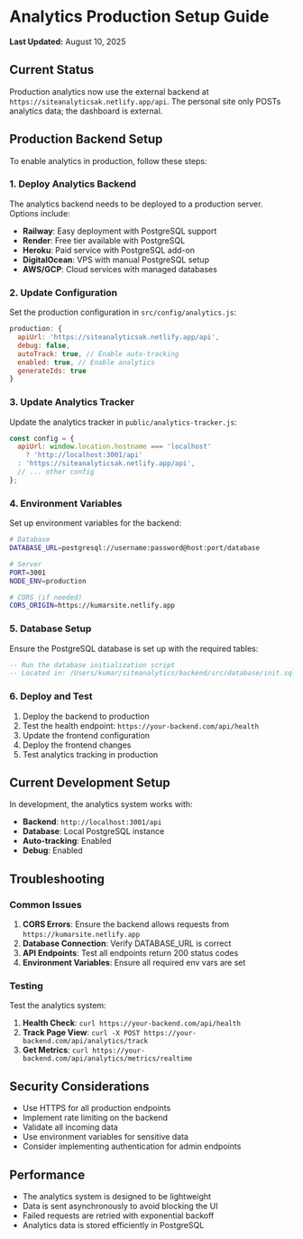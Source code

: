 # Analytics Production Setup Guide

**Last Updated:** August 10, 2025

## Current Status

Production analytics now use the external backend at `https://siteanalyticsak.netlify.app/api`. The personal site only POSTs analytics data; the dashboard is external.

## Production Backend Setup

To enable analytics in production, follow these steps:

### 1. Deploy Analytics Backend

The analytics backend needs to be deployed to a production server. Options include:

- **Railway**: Easy deployment with PostgreSQL support
- **Render**: Free tier available with PostgreSQL
- **Heroku**: Paid service with PostgreSQL add-on
- **DigitalOcean**: VPS with manual PostgreSQL setup
- **AWS/GCP**: Cloud services with managed databases

### 2. Update Configuration

Set the production configuration in `src/config/analytics.js`:

```javascript
production: {
  apiUrl: 'https://siteanalyticsak.netlify.app/api',
  debug: false,
  autoTrack: true, // Enable auto-tracking
  enabled: true, // Enable analytics
  generateIds: true
}
```

### 3. Update Analytics Tracker

Update the analytics tracker in `public/analytics-tracker.js`:

```javascript
const config = {
  apiUrl: window.location.hostname === 'localhost' 
    ? 'http://localhost:3001/api' 
  : 'https://siteanalyticsak.netlify.app/api',
  // ... other config
};
```

### 4. Environment Variables

Set up environment variables for the backend:

```bash
# Database
DATABASE_URL=postgresql://username:password@host:port/database

# Server
PORT=3001
NODE_ENV=production

# CORS (if needed)
CORS_ORIGIN=https://kumarsite.netlify.app
```

### 5. Database Setup

Ensure the PostgreSQL database is set up with the required tables:

```sql
-- Run the database initialization script
-- Located in: /Users/kumar/siteanalytics/backend/src/database/init.sql
```

### 6. Deploy and Test

1. Deploy the backend to production
2. Test the health endpoint: `https://your-backend.com/api/health`
3. Update the frontend configuration
4. Deploy the frontend changes
5. Test analytics tracking in production

## Current Development Setup

In development, the analytics system works with:

- **Backend**: `http://localhost:3001/api`
- **Database**: Local PostgreSQL instance
- **Auto-tracking**: Enabled
- **Debug**: Enabled

## Troubleshooting

### Common Issues

1. **CORS Errors**: Ensure the backend allows requests from `https://kumarsite.netlify.app`
2. **Database Connection**: Verify DATABASE_URL is correct
3. **API Endpoints**: Test all endpoints return 200 status codes
4. **Environment Variables**: Ensure all required env vars are set

### Testing

Test the analytics system:

1. **Health Check**: `curl https://your-backend.com/api/health`
2. **Track Page View**: `curl -X POST https://your-backend.com/api/analytics/track`
3. **Get Metrics**: `curl https://your-backend.com/api/analytics/metrics/realtime`

## Security Considerations

- Use HTTPS for all production endpoints
- Implement rate limiting on the backend
- Validate all incoming data
- Use environment variables for sensitive data
- Consider implementing authentication for admin endpoints

## Performance

- The analytics system is designed to be lightweight
- Data is sent asynchronously to avoid blocking the UI
- Failed requests are retried with exponential backoff
- Analytics data is stored efficiently in PostgreSQL 